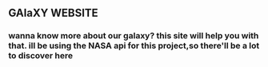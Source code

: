 ## GAlaXY WEBSITE


### wanna know more about our galaxy? this site will help you with that. ill be using the NASA api for this project,so there'll be a lot to discover here
